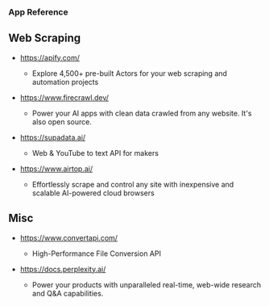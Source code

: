 ### App Reference

## Web Scraping

- https://apify.com/
  - Explore 4,500+ pre-built Actors for your web scraping and automation projects

- https://www.firecrawl.dev/
  - Power your AI apps with clean data crawled from any website. It's also open source.

- https://supadata.ai/
  - Web & YouTube to text API for makers
  
- https://www.airtop.ai/
  - Effortlessly scrape and control any site with inexpensive and scalable AI-powered cloud browsers

## Misc

- https://www.convertapi.com/
  - High-Performance File Conversion API

- https://docs.perplexity.ai/
  - Power your products with unparalleled real-time, web-wide research and Q&A capabilities.
